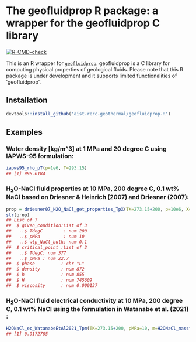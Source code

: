 The geofluidprop R package: a wrapper for the geofluidprop C library
================

<!-- badges: start -->
[![R-CMD-check](https://github.com/aist-rerc-geothermal/geofluidprop-R/actions/workflows/R-CMD-check.yaml/badge.svg)](https://github.com/aist-rerc-geothermal/geofluidprop-R/actions/workflows/R-CMD-check.yaml)
<!-- badges: end -->
  
This is an R wrapper for [`geofluidprop`](https://github.com/aist-rerc-geothermal/geofluidprop). geofluidprop is a C library for computing physical properties of geological fluids.
Please note that this R package is under development and it supports limited functionalities of 'geofluidprop'.

## Installation

```r
devtools::install_github('aist-rerc-geothermal/geofluidprop-R')
```


## Examples 

### Water density [kg/m^3] at 1 MPa and 20 degree C using IAPWS-95 formulation:

```r
iapws95_rho_pT(p=1e6, T=293.15)
## [1] 998.6184
```

### H<sub>2</sub>O-NaCl fluid properties at 10 MPa, 200 degree C, 0.1 wt% NaCl based on Driesner & Heinrich (2007) and Driesner (2007):

```r
prop = driesner07_H2O_NaCl_get_properties_TpX(TK=273.15+200, p=10e6, X=0.1e-2)
str(prop)
## List of 7
##  $ given_condition:List of 3
##   ..$ TdegC        : num 200
##   ..$ pMPa         : num 10
##   ..$ wtp_NaCl_bulk: num 0.1
##  $ critical_point :List of 2
##   ..$ TdegC: num 377
##   ..$ pMPa : num 22.7
##  $ phase          : chr "L"
##  $ density        : num 872
##  $ h              : num 855
##  $ H              : num 745609
##  $ viscosity      : num 0.000137
```


### H<sub>2</sub>O-NaCl fluid electrical conductivity at 10 MPa, 200 degree C, 0.1 wt% NaCl using the formulation in Watanabe et al. (2021) :

```r
H2ONaCl_ec_WatanabeEtAl2021_Tpm(TK=273.15+200, pMPa=10, m=H2ONaCl_massfrac_to_b(0.1e-2))
## [1] 0.9172785
```

